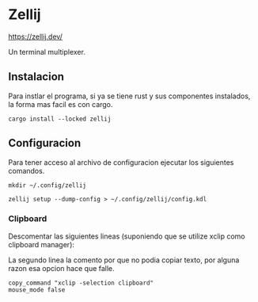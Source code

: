 # Zellij

https://zellij.dev/

Un terminal multiplexer.

## Instalacion

Para instlar el programa, si ya se tiene rust y sus componentes instalados, la forma mas facil es con cargo.

```shell
cargo install --locked zellij
```

## Configuracion

Para tener acceso al archivo de configuracion ejecutar los siguientes comandos.

```shell
mkdir ~/.config/zellij
```

```shell
zellij setup --dump-config > ~/.config/zellij/config.kdl
```

### Clipboard

Descomentar las siguientes lineas (suponiendo que se utilize xclip como clipboard manager):

La segundo linea la comento por que no podia copiar texto, por alguna razon esa opcion hace que falle.

```text
copy_command "xclip -selection clipboard"
mouse_mode false
```
